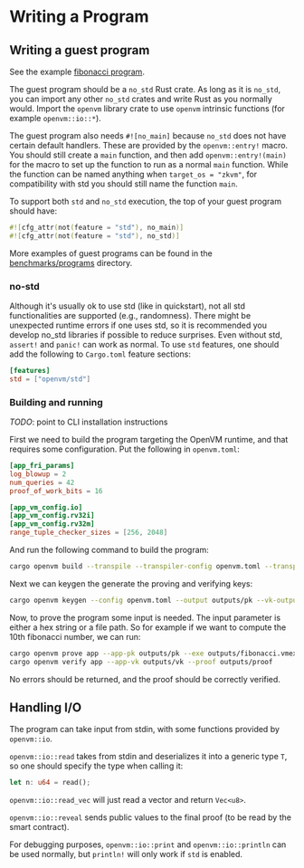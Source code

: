 # Writing a Program

## Writing a guest program

See the example [fibonacci program](https://github.com/openvm-org/openvm-example-fibonacci).

The guest program should be a `no_std` Rust crate. As long as it is `no_std`, you can import any other
`no_std` crates and write Rust as you normally would. Import the `openvm` library crate to use `openvm` intrinsic functions (for example `openvm::io::*`).

The guest program also needs `#![no_main]` because `no_std` does not have certain default handlers. These are provided by the `openvm::entry!` macro. You should still create a `main` function, and then add `openvm::entry!(main)` for the macro to set up the function to run as a normal `main` function. While the function can be named anything when `target_os = "zkvm"`, for compatibility with std you should still name the function `main`.

To support both `std` and `no_std` execution, the top of your guest program should have:

```rust
#![cfg_attr(not(feature = "std"), no_main)]
#![cfg_attr(not(feature = "std"), no_std)]
```

More examples of guest programs can be found in the [benchmarks/programs](https://github.com/openvm-org/openvm/tree/main/benchmarks/programs) directory.

### no-std

Although it's usually ok to use std (like in quickstart), not all std functionalities are supported (e.g., randomness). There might be unexpected runtime errors if one uses std, so it is recommended you develop no_std libraries if possible to reduce surprises.
Even without std, `assert!` and `panic!` can work as normal. To use `std` features, one should add the following to `Cargo.toml` feature sections:
```toml
[features]
std = ["openvm/std"]
``` 

### Building and running

*TODO*: point to CLI installation instructions

First we need to build the program targeting the OpenVM runtime, and that requires some configuration. Put the following in `openvm.toml`:
```toml
[app_fri_params]
log_blowup = 2
num_queries = 42
proof_of_work_bits = 16

[app_vm_config.io]
[app_vm_config.rv32i]
[app_vm_config.rv32m]
range_tuple_checker_sizes = [256, 2048]
```

And run the following command to build the program:

```bash
cargo openvm build --transpile --transpiler-config openvm.toml --transpile-to outputs/fibonacci.vmexe
```

Next we can keygen the generate the proving and verifying keys:

```bash
cargo openvm keygen --config openvm.toml --output outputs/pk --vk-output outputs/vk
```

Now, to prove the program some input is needed. The input parameter is either a hex string or a file path. So for example if we want to compute the 10th fibonacci number, we can run:

```bash
cargo openvm prove app --app-pk outputs/pk --exe outputs/fibonacci.vmexe --input "0x000000000000000A" --output outputs/proof
cargo openvm verify app --app-vk outputs/vk --proof outputs/proof
```

No errors should be returned, and the proof should be correctly verified.

## Handling I/O

The program can take input from stdin, with some functions provided by `openvm::io`.

`openvm::io::read` takes from stdin and deserializes it into a generic type `T`, so one should specify the type when calling it:
```rust
let n: u64 = read();
```

`openvm::io::read_vec` will just read a vector and return `Vec<u8>`.

`openvm::io::reveal` sends public values to the final proof (to be read by the smart contract).

For debugging purposes, `openvm::io::print` and `openvm::io::println` can be used normally, but `println!` will only work if `std` is enabled.
